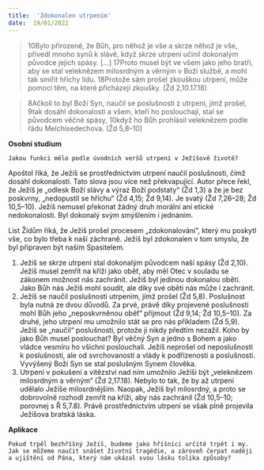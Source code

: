 ```yaml
---
title:  'Zdokonalen utrpením'
date:  19/01/2022
---
```


> <p></p>
> 10Bylo přirozené, že Bůh, pro něhož je vše a skrze něhož je vše, přivedl mnoho synů k slávě, když skrze utrpení učinil dokonalým původce jejich spásy. […] 17Proto musel být ve všem jako jeho bratří, aby se stal veleknězem milosrdným a věrným v Boží službě, a mohl tak smířit hříchy lidu. 18Protože sám prošel zkouškou utrpení, může pomoci těm, na které přicházejí zkoušky. (Žd 2,10.17.18)

> <p></p>
> 8Ačkoli to byl Boží Syn, naučil se poslušnosti z utrpení, jímž prošel, 9tak dosáhl dokonalosti a všem, kteří ho poslouchají, stal se původcem věčné spásy, 10když ho Bůh prohlásil veleknězem podle řádu Melchisedechova. (Žd 5,8–10)

**Osobní studium**

`Jakou funkci mělo podle úvodních veršů utrpení v Ježíšově životě?`

Apoštol říká, že Ježíš se prostřednictvím utrpení naučil poslušnosti, čímž dosáhl dokonalosti. Tato slova jsou více než překvapující. Autor přece řekl, že Ježíš je „odlesk Boží slávy a výraz Boží podstaty“ (Žd 1,3) a že je bez poskvrny, „nedopustil se hříchu“ (Žd 4,15; Žd 9,14). Je svatý (Žd 7,26–28; Žd 10,5–10). Ježíš nemusel překonat žádný druh morální ani etické nedokonalosti. Byl dokonalý svým smýšlením i jednáním.

List Židům říká, že Ježíš prošel procesem „zdokonalování“, který mu poskytl vše, co bylo třeba k naší záchraně. Ježíš byl zdokonalen v tom smyslu, že byl připraven být naším Spasitelem.

1.	Ježíš se skrze utrpení stal dokonalým původcem naší spásy (Žd 2,10). Ježíš musel zemřít na kříži jako oběť, aby měl Otec v souladu se zákonem možnost nás zachránit. Ježíš byl jedinou dokonalou obětí. Jako Bůh nás Ježíš mohl soudit, ale díky své oběti nás může i zachránit.
2.	Ježíš se naučil poslušnosti utrpením, jímž prošel (Žd 5,8). Poslušnost byla nutná ze dvou důvodů. Za prvé, právě díky projevené poslušnosti mohl Bůh jeho „neposkvrněnou oběť“ přijmout (Žd 9,14; Žd 10,5–10). Za druhé, jeho utrpení mu umožnilo stát se pro nás příkladem (Žd 5,9). Ježíš se „naučil“ poslušnosti, protože ji nikdy předtím nezažil. Koho by jako Bůh musel poslouchat? Byl věčný Syn a jedno s Bohem a jako vládce vesmíru ho všichni poslouchali. Ježíš neprošel od neposlušnosti k poslušnosti, ale od svrchovanosti a vlády k podřízenosti a poslušnosti. Vyvýšený Boží Syn se stal poslušným Synem člověka.
3.	Utrpení v pokušení a vítězství nad ním umožnilo Ježíši být „veleknězem milosrdným a věrným“ (Žd 2,17.18). Nebylo to tak, že by až utrpení udělalo Ježíše milosrdnějším. Naopak, Ježíš byl milosrdný, a proto se dobrovolně rozhodl zemřít na kříži, aby nás zachránil (Žd 10,5–10; porovnej s Ř 5,7.8). Právě prostřednictvím utrpení se však plně projevila Ježíšova bratská láska.

**Aplikace**

`Pokud trpěl bezhříšný Ježíš, budeme jako hříšníci určitě trpět i my. Jak se můžeme naučit snášet životní tragédie, a zároveň čerpat naději a ujištění od Pána, který nám ukázal svou lásku tolika způsoby?`